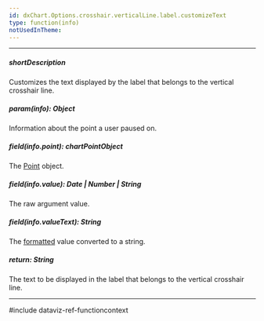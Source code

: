 ```yaml
---
id: dxChart.Options.crosshair.verticalLine.label.customizeText
type: function(info)
notUsedInTheme: 
---
```

---
##### shortDescription
Customizes the text displayed by the label that belongs to the vertical crosshair line.

##### param(info): Object
Information about the point a user paused on.

##### field(info.point): chartPointObject
The [Point](/api-reference/20%20Data%20Visualization%20Widgets/dxChart/7%20Chart%20Elements/Point '/Documentation/ApiReference/UI_Components/dxChart/Chart_Elements/Point/') object.

##### field(info.value): Date | Number | String
The raw argument value.

##### field(info.valueText): String
The [formatted](/api-reference/20%20Data%20Visualization%20Widgets/dxChart/1%20Configuration/crosshair/verticalLine/label/format.md '/Documentation/ApiReference/UI_Components/dxChart/Configuration/crosshair/verticalLine/label/#format') value converted to a string.

##### return: String
The text to be displayed in the label that belongs to the vertical crosshair line.

---
#include dataviz-ref-functioncontext